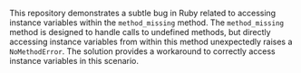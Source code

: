 This repository demonstrates a subtle bug in Ruby related to accessing instance variables within the `method_missing` method.  The `method_missing` method is designed to handle calls to undefined methods, but directly accessing instance variables from within this method unexpectedly raises a `NoMethodError`.  The solution provides a workaround to correctly access instance variables in this scenario.